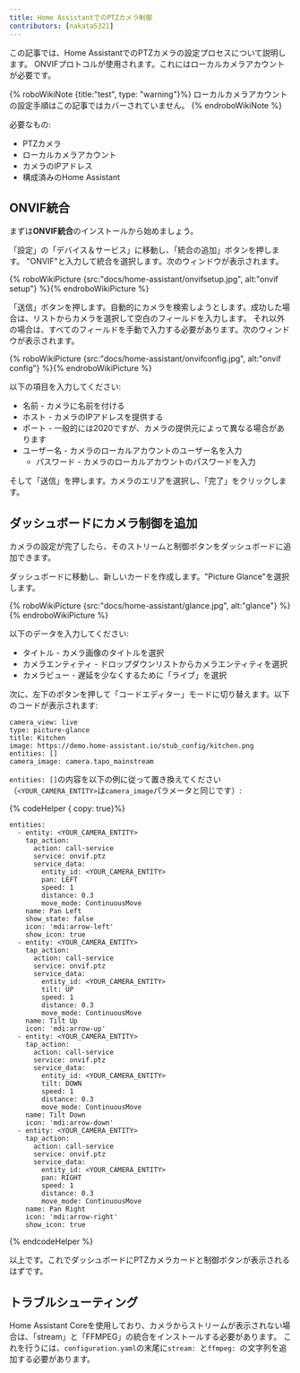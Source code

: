 ```yaml
---
title: Home AssistantでのPTZカメラ制御
contributors: [nakata5321]
---
```


この記事では、Home AssistantでのPTZカメラの設定プロセスについて説明します。
ONVIFプロトコルが使用されます。これにはローカルカメラアカウントが必要です。

{% roboWikiNote {title:"test", type: "warning"}%} ローカルカメラアカウントの設定手順はこの記事ではカバーされていません。
{% endroboWikiNote %}

必要なもの:
- PTZカメラ
- ローカルカメラアカウント
- カメラのIPアドレス
- 構成済みのHome Assistant

## ONVIF統合

まずは**ONVIF統合**のインストールから始めましょう。

「設定」の「デバイス＆サービス」に移動し、「統合の追加」ボタンを押します。
"ONVIF"と入力して統合を選択します。次のウィンドウが表示されます。

{% roboWikiPicture {src:"docs/home-assistant/onvifsetup.jpg", alt:"onvif setup"} %}{% endroboWikiPicture %}

「送信」ボタンを押します。自動的にカメラを検索しようとします。成功した場合は、リストからカメラを選択して空白のフィールドを入力します。
それ以外の場合は、すべてのフィールドを手動で入力する必要があります。次のウィンドウが表示されます。

{% roboWikiPicture {src:"docs/home-assistant/onvifconfig.jpg", alt:"onvif config"} %}{% endroboWikiPicture %}

以下の項目を入力してください:
- 名前 - カメラに名前を付ける
- ホスト - カメラのIPアドレスを提供する
- ポート - 一般的には2020ですが、カメラの提供元によって異なる場合があります
- ユーザー名 - カメラのローカルアカウントのユーザー名を入力
  - パスワード - カメラのローカルアカウントのパスワードを入力

そして「送信」を押します。カメラのエリアを選択し、「完了」をクリックします。

## ダッシュボードにカメラ制御を追加

カメラの設定が完了したら、そのストリームと制御ボタンをダッシュボードに追加できます。

ダッシュボードに移動し、新しいカードを作成します。"Picture Glance"を選択します。

{% roboWikiPicture {src:"docs/home-assistant/glance.jpg", alt:"glance"} %}{% endroboWikiPicture %}

以下のデータを入力してください:
- タイトル - カメラ画像のタイトルを選択
- カメラエンティティ - ドロップダウンリストからカメラエンティティを選択
- カメラビュー - 遅延を少なくするために「ライブ」を選択

次に、左下のボタンを押して「コードエディター」モードに切り替えます。以下のコードが表示されます:
```shell
camera_view: live
type: picture-glance
title: Kitchen
image: https://demo.home-assistant.io/stub_config/kitchen.png
entities: []
camera_image: camera.tapo_mainstream
```

`entities: []`の内容を以下の例に従って置き換えてください（`<YOUR_CAMERA_ENTITY>`は`camera_image`パラメータと同じです）:

{% codeHelper { copy: true}%}

```
entities:
  - entity: <YOUR_CAMERA_ENTITY>
    tap_action:
      action: call-service
      service: onvif.ptz
      service_data:
        entity_id: <YOUR_CAMERA_ENTITY>
        pan: LEFT
        speed: 1
        distance: 0.3
        move_mode: ContinuousMove
    name: Pan Left
    show_state: false
    icon: 'mdi:arrow-left'
    show_icon: true
  - entity: <YOUR_CAMERA_ENTITY>
    tap_action:
      action: call-service
      service: onvif.ptz
      service_data:
        entity_id: <YOUR_CAMERA_ENTITY>
        tilt: UP
        speed: 1
        distance: 0.3
        move_mode: ContinuousMove
    name: Tilt Up
    icon: 'mdi:arrow-up'
  - entity: <YOUR_CAMERA_ENTITY>
    tap_action:
      action: call-service
      service: onvif.ptz
      service_data:
        entity_id: <YOUR_CAMERA_ENTITY>
        tilt: DOWN
        speed: 1
        distance: 0.3
        move_mode: ContinuousMove
    name: Tilt Down
    icon: 'mdi:arrow-down'
  - entity: <YOUR_CAMERA_ENTITY>
    tap_action:
      action: call-service
      service: onvif.ptz
      service_data:
        entity_id: <YOUR_CAMERA_ENTITY>
        pan: RIGHT
        speed: 1
        distance: 0.3
        move_mode: ContinuousMove
    name: Pan Right
    icon: 'mdi:arrow-right'
    show_icon: true
```

{% endcodeHelper %}

以上です。これでダッシュボードにPTZカメラカードと制御ボタンが表示されるはずです。

## トラブルシューティング
Home Assistant Coreを使用しており、カメラからストリームが表示されない場合は、「stream」と「FFMPEG」の統合をインストールする必要があります。
これを行うには、`configuration.yaml`の末尾に`stream: `と`ffmpeg: `の文字列を追加する必要があります。